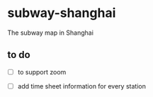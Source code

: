 # subway-shanghai
The subway map in Shanghai

## to do    

- [ ] to support zoom
- [ ] add time sheet information for every station

